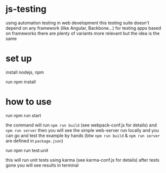 # js-testing
using automation testing in web development
this testing suite doesn't depend on any framework (like Angular, Backbone...)
for testing apps based on frameworks there are plenty of variants more relevant but the idea is the same 

# set up

install nodejs, npm

run
    npm install

# how to use

run 
    npm run start
    
the command will run `npm run build` (see webpack-conf.js for details)
and `npm run server` then you will see the simple web-server run locally
and you can go and test the example by hands
(btw `npm run build` & `npm run server` are defined in `package.json`)

run 
    npm run test:unit

this will run unit tests using karma (see karma-conf.js for details)
after tests gone you will see results in terminal
